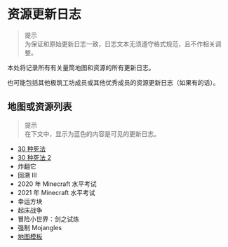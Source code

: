 # 资源更新日志

> 提示  
  为保证和原始更新日志一致，日志文本无须遵守格式规范，且不作相关调整。

本处将记录所有有关量筒地图和资源的所有更新日志。

也可能包括其他极筑工坊成员或其他优秀成员的资源更新日志（如果有的话）。

## 地图或资源列表

> 提示  
  在下文中，显示为蓝色的内容是可见的更新日志。

- [30 种死法](wstd/main.md)
- [30 种死法 2](wstd2/main.md)
- 炸翻它
- 回溯 III
- 2020 年 Minecraft 水平考试
- 2021 年 Minecraft 水平考试
- 幸运方块
- 起床战争
- 冒险小世界：剑之试炼
- 强制 Mojangles
- [地图模板](map_template/main.md)
